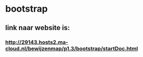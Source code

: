 # bootstrap
## link naar website is:
### http://29143.hosts2.ma-cloud.nl/bewijzenmap/p1.3/bootstrap/startDoc.html
